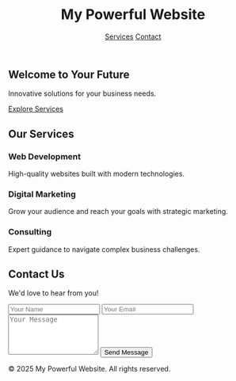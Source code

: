 <!DOCTYPE html>
<html lang="en">
<head>
  <meta charset="UTF-8" />
  <meta name="viewport" content="width=device-width, initial-scale=1.0" />
  <title>Powerful Modern Website</title>
  <link rel="stylesheet" href="https://cdn.jsdelivr.net/npm/tailwindcss@2.2.19/dist/tailwind.min.css" />
</head>
<body class="font-sans bg-gray-50">
  <!-- Header Section -->
  <header class="bg-blue-600 text-white py-6">
    <div class="container mx-auto flex justify-between items-center">
      <h1 class="text-3xl font-bold">My Powerful Website</h1>
      <nav>
        <a href="#services" class="mx-4">Services</a>
        <a href="#contact" class="mx-4">Contact</a>
      </nav>
    </div>
  </header>

  <!-- Hero Section -->
  <section class="bg-blue-500 text-white text-center py-20">
    <h2 class="text-5xl font-bold mb-4">Welcome to Your Future</h2>
    <p class="text-xl mb-6">Innovative solutions for your business needs.</p>
    <a href="#services" class="bg-white text-blue-600 px-8 py-3 rounded-full font-semibold">Explore Services</a>
  </section>

  <!-- Services Section -->
  <section id="services" class="py-16">
    <div class="container mx-auto">
      <h2 class="text-4xl font-bold text-center mb-10">Our Services</h2>
      <div class="grid grid-cols-1 md:grid-cols-3 gap-8">
        <div class="bg-white p-6 rounded-lg shadow-md">
          <h3 class="text-2xl font-bold">Web Development</h3>
          <p class="text-gray-600 mt-4">High-quality websites built with modern technologies.</p>
        </div>
        <div class="bg-white p-6 rounded-lg shadow-md">
          <h3 class="text-2xl font-bold">Digital Marketing</h3>
          <p class="text-gray-600 mt-4">Grow your audience and reach your goals with strategic marketing.</p>
        </div>
        <div class="bg-white p-6 rounded-lg shadow-md">
          <h3 class="text-2xl font-bold">Consulting</h3>
          <p class="text-gray-600 mt-4">Expert guidance to navigate complex business challenges.</p>
        </div>
      </div>
    </div>
  </section>

  <!-- Contact Section -->
  <section id="contact" class="bg-gray-100 py-16">
    <div class="container mx-auto text-center">
      <h2 class="text-4xl font-bold mb-6">Contact Us</h2>
      <p class="text-gray-600 mb-8">We'd love to hear from you!</p>
      <form class="max-w-lg mx-auto">
        <input class="w-full p-3 mb-4 border border-gray-300 rounded" type="text" placeholder="Your Name" required />
        <input class="w-full p-3 mb-4 border border-gray-300 rounded" type="email" placeholder="Your Email" required />
        <textarea class="w-full p-3 mb-4 border border-gray-300 rounded" rows="5" placeholder="Your Message" required></textarea>
        <button class="bg-blue-600 text-white px-6 py-3 rounded-full" type="submit">Send Message</button>
      </form>
    </div>
  </section>

  <!-- Footer Section -->
  <footer class="bg-blue-600 text-white py-6 text-center">
    <p>&copy; 2025 My Powerful Website. All rights reserved.</p>
  </footer>
</body>
</html>

